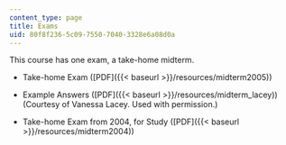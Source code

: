 ```yaml
---
content_type: page
title: Exams
uid: 80f8f236-5c09-7550-7040-3328e6a08d0a
---
```


This course has one exam, a take-home midterm.

*   Take-home Exam ([PDF]({{< baseurl >}}/resources/midterm2005))
    
*   Example Answers ([PDF]({{< baseurl >}}/resources/midterm_lacey)) (Courtesy of Vanessa Lacey. Used with permission.)
    
*   Take-home Exam from 2004, for Study ([PDF]({{< baseurl >}}/resources/midterm2004))